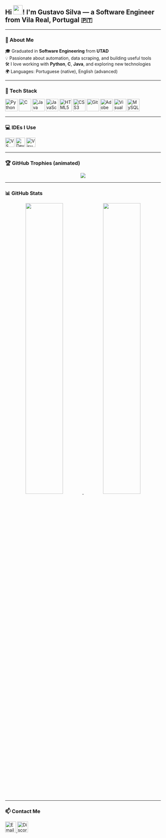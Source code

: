 <h2 align="left">
  Hi <img src="https://emojis.slackmojis.com/emojis/images/1577305505/7373/hand_wave.gif" width="30"/>!
  I'm Gustavo Silva — a Software Engineer from <b>Vila Real, Portugal</b> 🇵🇹
</h2>

---

### 💼 About Me

🎓 Graduated in **Software Engineering** from **UTAD**  
💡 Passionate about automation, data scraping, and building useful tools  
🛠️ I love working with **Python**, **C**, **Java**, and exploring new technologies  
🌍 Languages: Portuguese (native), English (advanced)

---

### 🧰 Tech Stack

<div align="left">
  <img src="https://cdn.jsdelivr.net/gh/devicons/devicon/icons/python/python-original.svg" height="40" alt="Python"/>
  <img src="https://cdn.jsdelivr.net/gh/devicons/devicon/icons/c/c-original.svg" height="40" alt="C"/>
  <img src="https://cdn.jsdelivr.net/gh/devicons/devicon/icons/java/java-original.svg" height="40" alt="Java"/>
  <img src="https://cdn.jsdelivr.net/gh/devicons/devicon/icons/javascript/javascript-original.svg" height="40" alt="JavaScript"/>
  <img src="https://cdn.jsdelivr.net/gh/devicons/devicon/icons/html5/html5-original.svg" height="40" alt="HTML5"/>
  <img src="https://cdn.jsdelivr.net/gh/devicons/devicon/icons/css3/css3-original.svg" height="40" alt="CSS3"/>
  <img src="https://cdn.jsdelivr.net/gh/devicons/devicon/icons/git/git-original.svg" height="40" alt="Git"/>
  <img src="https://cdn.jsdelivr.net/gh/devicons/devicon/icons/xd/xd-plain.svg" height="40" alt="Adobe XD"/>
  <img src="https://cdn.jsdelivr.net/gh/devicons/devicon/icons/visualstudio/visualstudio-plain.svg" height="40" alt="Visual Studio"/>
  <img src="https://cdn.jsdelivr.net/gh/devicons/devicon/icons/mysql/mysql-original.svg" height="40" alt="MySQL"/>
</div>

---

### 💻 IDEs I Use

<div align="left">
  <img src="https://cdn.jsdelivr.net/gh/devicons/devicon/icons/vscode/vscode-original.svg" height="30" alt="VS Code"/>
  <img src="https://images.sftcdn.net/images/t_app-logo-xl,f_auto,dpr_2/p/4095d654-96d0-11e6-87f8-00163ed833e7/1965154745/bloodshed-dev-c-icon.jpg" height="30" alt="Dev C++"/>
  <img src="https://cdn.jsdelivr.net/gh/devicons/devicon/icons/visualstudio/visualstudio-plain.svg" height="30" alt="Visual Studio"/>
</div>

---

### 🏆 GitHub Trophies (animated)

<p align="center">
  <img src="https://github-profile-trophy.vercel.app/?username=Gugaa03&theme=tokyonight&column=7" />
</p>

---

### 📊 GitHub Stats

<div align="center">
  <a href="https://github.com/Gugaa03">
    <img src="https://github-readme-stats.vercel.app/api?username=Gugaa03&show_icons=true&count_private=true&title_color=8c1aff&text_color=ffffff&bg_color=1d1f21&border_color=000000" width="49%" />
  </a>
  <a href="https://github.com/Gugaa03">
    <img src="https://github-readme-stats.vercel.app/api/top-langs/?username=Gugaa03&layout=compact&title_color=8c1aff&text_color=ffffff&bg_color=1d1f21&border_color=000000&langs_count=6" width="49%" />
  </a>
</div>

---

### 📫 Contact Me

<a href="mailto:guga090403@gmail.com" target="_blank">
  <img src="https://user-images.githubusercontent.com/107275079/215570983-890f1d63-b366-452e-9c54-e34bc939178d.png" height="35" alt="Email" />
</a>
<a href="https://discordapp.com/users/224581047260545025" target="_blank">
  <img src="https://logodownload.org/wp-content/uploads/2017/11/discord-logo-1-1.png" height="35" alt="Discord" />
</a>
